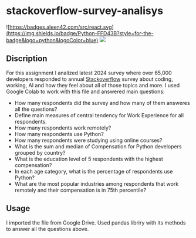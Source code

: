 # stackoverflow-survey-analisys

![https://badges.aleen42.com/src/react.svg](https://img.shields.io/badge/Python-FFD43B?style=for-the-badge&logo=python&logoColor=blue)
![](https://img.shields.io/badge/Colab-F9AB00?style=for-the-badge&logo=googlecolab&color=525252)

## Discription
For this assignment I analized latest 2024 survey where over 65,000 developers responded to annual [Stackoverflow](https://survey.stackoverflow.co/) survey about coding, working, AI and how they feel about all of those topics and more. I used Google Colab to work with this file and answered main questions:
- How many respondents did the survey and how many of them answeres all the questions?
- Define main measures of central tendency for Work Experience for all respondents.
- How many respondents work remotely?
- How many respondents use Python?
- How many respondents were studying using online courses?
- What is the sum and median of Compensation for Python developers grouped by country?
- What is the education level of 5 respondents with the highest compensation?
- In each age category, what is the percentage of respondents use Python?
- What are the most popular industries among respondents that work remotely and their compensation is in 75th percentile?

## Usage
I imported the file from Google Drive. Used pandas libriry with its methods to answer all the questions above.
